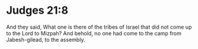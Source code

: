 # Judges 21:8

And they said, What one is there of the tribes of Israel that did not come up to the Lord to Mizpah? And behold, no one had come to the camp from Jabesh-gilead, to the assembly.
